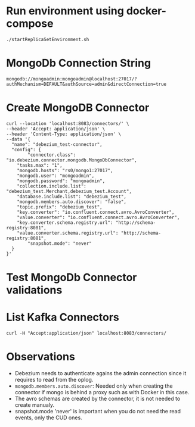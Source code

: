 # Run environment using docker-compose
```
./startReplicaSetEnvironment.sh
```

# MongoDb Connection String
```
mongodb://mongoadmin:mongoadmin@localhost:27017/?authMechanism=DEFAULT&authSource=admin&directConnection=true
```

# Create MongoDB Connector
```
curl --location 'localhost:8083/connectors/' \
--header 'Accept: application/json' \
--header 'Content-Type: application/json' \
--data '{
  "name": "debezium_test-connector", 
  "config": {
		"connector.class": "io.debezium.connector.mongodb.MongoDbConnector",
    "tasks.max": "1",
    "mongodb.hosts": "rs0/mongo1:27017",
    "mongodb.user": "mongoadmin",
    "mongodb.password": "mongoadmin",
    "collection.include.list": "debezium_test.Merchant,debezium_test.Account",
    "database.include.list": "debezium_test",
    "mongodb.members.auto.discover": "false",
    "topic.prefix": "debezium_test",
    "key.converter": "io.confluent.connect.avro.AvroConverter",
    "value.converter": "io.confluent.connect.avro.AvroConverter",
    "key.converter.schema.registry.url": "http://schema-registry:8081",
    "value.converter.schema.registry.url": "http://schema-registry:8081",
		"snapshot.mode": "never"
  }
}'
```

# Test MongoDb Connector validations


# List Kafka Connectors
```
curl -H "Accept:application/json" localhost:8083/connectors/
```

# Observations

- Debezium needs to authenticate agains the admin connection since it requires to read from the oplog.
- `mongodb.members.auto.discover`: Needed only when creating the connector if mongo is behind a proxy such as with Docker in this case.
- The avro schemas are created by the connector, it is not needed to create manualy.
- snapshot.mode 'never' is important when you do not need the read events, only the CUD ones.